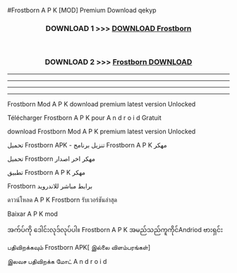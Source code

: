 #Frostborn  A P K [MOD] Premium Download qekyp



<div align="center">

<h3>DOWNLOAD 1 >>> <a href="https://teeasianyam.web.app?sq=Frostborn ">DOWNLOAD Frostborn  </a></h3><br>

<h3>DOWNLOAD 2 >>> <a href="https://teeasianyam.web.app?sq=Frostborn  ">Frostborn   DOWNLOAD </a></h3>

</div>


----------------------------------------------------------

----------------------------------------------------------

----------------------------------------------------------

----------------------------------------------------------


Frostborn   Mod A P K download premium latest version Unlocked

Télécharger Frostborn   A P K pour A n d r o i d Gratuit

download Frostborn   Mod A P K premium latest version Unlocked

تحميل Frostborn   APK - تنزيل برنامج Frostborn   A P K مهكر

تحميل Frostborn   مهكر اخر اصدار

تطبيق Frostborn   A P K مهكر

Frostborn   برابط مباشر للاندرويد

ดาวน์โหลด A P K Frostborn   รับเวอร์ชันล่าสุด

Baixar A P K mod

အက်ပ်ကို ဒေါင်းလုဒ်လုပ်ပါ။ Frostborn   A P K အမည်သည်ကူကိုင်Andriod ဗားရှင်း

பதிவிறக்கவும் Frostborn   APK[ இல்லை விளம்பரங்கள்] 
 
இலவச பதிவிறக்க மோட் A n d r o i d



